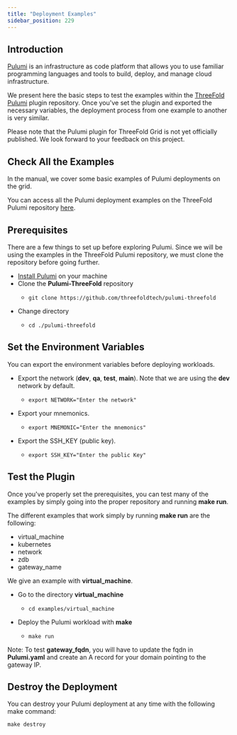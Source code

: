 ```yaml
---
title: "Deployment Examples"
sidebar_position: 229
---
```






## Introduction

[Pulumi](https://www.pulumi.com/) is an infrastructure as code platform that allows you to use familiar programming languages and tools to build, deploy, and manage cloud infrastructure.

We present here the basic steps to test the examples within the [ThreeFold Pulumi](https://github.com/threefoldtech/pulumi-threefold) plugin repository. Once you've set the plugin and exported the necessary variables, the deployment process from one example to another is very similar.

Please note that the Pulumi plugin for ThreeFold Grid is not yet officially published. We look forward to your feedback on this project.

## Check All the Examples

In the manual, we cover some basic examples of Pulumi deployments on the grid. 

You can access all the Pulumi deployment examples on the ThreeFold Pulumi repository [here](https://github.com/threefoldtech/pulumi-threefold/tree/development/examples).

## Prerequisites

There are a few things to set up before exploring Pulumi. Since we will be using the examples in the ThreeFold Pulumi repository, we must clone the repository before going further.

* [Install Pulumi](./pulumi_install.md) on your machine
* Clone the **Pulumi-ThreeFold** repository
  * ```
    git clone https://github.com/threefoldtech/pulumi-threefold
    ```
* Change directory
  * ```
    cd ./pulumi-threefold
    ```

## Set the Environment Variables

You can export the environment variables before deploying workloads.

* Export the network (**dev**, **qa**, **test**, **main**). Note that we are using the **dev** network by default.
  * ```
    export NETWORK="Enter the network"
    ```
* Export your mnemonics. 
  * ```
    export MNEMONIC="Enter the mnemonics"
    ```
* Export the SSH_KEY (public key).
  * ```
    export SSH_KEY="Enter the public Key"
    ```

## Test the Plugin

Once you've properly set the prerequisites, you can test many of the examples by simply going into the proper repository and running **make run**.

The different examples that work simply by running **make run** are the following:

* virtual_machine
* kubernetes
* network
* zdb
* gateway_name

We give an example with **virtual_machine**.

* Go to the directory **virtual_machine**
  * ```
    cd examples/virtual_machine
    ```
* Deploy the Pulumi workload with **make**
  * ```
    make run
    ```

Note: To test **gateway_fqdn**, you will have to update the fqdn in **Pulumi.yaml** and create an A record for your domain pointing to the gateway IP.


## Destroy the Deployment

You can destroy your Pulumi deployment at any time with the following make command:

```
make destroy
```   